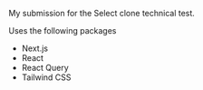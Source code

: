 My submission for the Select clone technical test.

Uses the following packages
- Next.js
- React
- React Query
- Tailwind CSS
